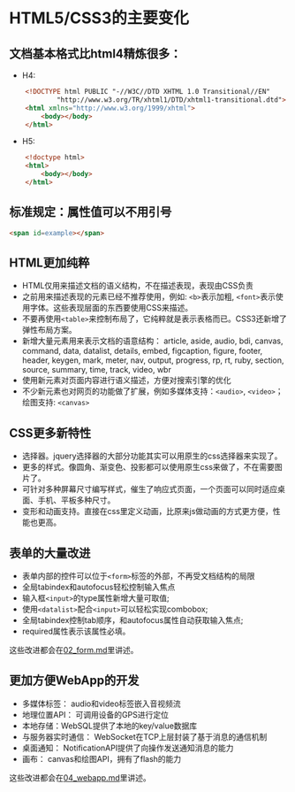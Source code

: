 # HTML5/CSS3的主要变化

## 文档基本格式比html4精炼很多：

* H4:
```html
    <!DOCTYPE html PUBLIC "-//W3C//DTD XHTML 1.0 Transitional//EN"
            "http://www.w3.org/TR/xhtml1/DTD/xhtml1-transitional.dtd">
    <html xmlns="http://www.w3.org/1999/xhtml">
        <body></body>
    </html>
```

* H5:
```html
    <!doctype html>
    <html>
        <body></body>
    </html>
```

## 标准规定：属性值可以不用引号

```html
<span id=example></span>
```

## HTML更加纯粹

* HTML仅用来描述文档的语义结构，不在描述表现，表现由CSS负责
* 之前用来描述表现的元素已经不推荐使用，例如: `<b>`表示加粗, `<font>`表示使用字体。这些表现层面的东西要使用CSS来描述。
* 不要再使用`<table>`来控制布局了，它纯粹就是表示表格而已。CSS3还新增了弹性布局方案。
* 新增大量元素用来表示文档的语意结构： article, aside, audio, bdi, canvas, command, data, datalist, details, embed, figcaption, figure, footer, header, keygen, mark, meter, nav, output, progress, rp, rt, ruby, section, source, summary, time, track, video, wbr
* 使用新元素对页面内容进行语义描述，方便对搜索引擎的优化
* 不少新元素也对网页的功能做了扩展，例如多媒体支持：`<audio>`, `<video>`；绘图支持: `<canvas>`

## CSS更多新特性

* 选择器。jquery选择器的大部分功能其实可以用原生的css选择器来实现了。
* 更多的样式。像圆角、渐变色、投影都可以使用原生css来做了，不在需要图片了。
* 可针对多种屏幕尺寸编写样式，催生了响应式页面，一个页面可以同时适应桌面、手机、平板多种尺寸。
* 变形和动画支持。直接在css里定义动画，比原来js做动画的方式更方便，性能也更高。

## 表单的大量改进

* 表单内部的控件可以位于`<form>`标签的外部，不再受文档结构的局限
* 全局tabindex和autofocus轻松控制输入焦点
* 输入框`<input>`的type属性新增大量可取值;
* 使用`<datalist>`配合`<input>`可以轻松实现combobox;
* 全局tabindex控制tab顺序，和autofocus属性自动获取输入焦点;
* required属性表示该属性必填。

这些改进都会在[02_form.md](02_form.md)里讲述。

## 更加方便WebApp的开发

* 多媒体标签： audio和video标签嵌入音视频流
* 地理位置API： 可调用设备的GPS进行定位
* 本地存储：WebSQL提供了本地的key/value数据库
* 与服务器实时通信： WebSocket在TCP上层封装了基于消息的通信机制
* 桌面通知： NotificationAPI提供了向操作发送通知消息的能力
* 画布： canvas和绘图API，拥有了flash的能力

这些改进都会在[04_webapp.md](04_webapp.md)里讲述。